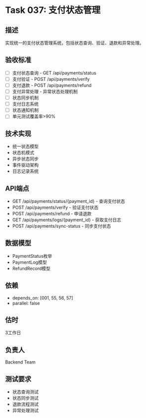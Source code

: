 # Task 037: 支付状态管理

## 描述
实现统一的支付状态管理系统，包括状态查询、验证、退款和异常处理。

## 验收标准
- [ ] 支付状态查询 - GET /api/payments/status
- [ ] 支付验证 - POST /api/payments/verify
- [ ] 支付退款 - POST /api/payments/refund
- [ ] 支付异常处理 - 异常状态处理机制
- [ ] 状态同步机制
- [ ] 支付日志系统
- [ ] 状态通知机制
- [ ] 单元测试覆盖率>90%

## 技术实现
- 统一状态模型
- 状态机模式
- 异步状态同步
- 事件驱动架构
- 日志记录系统

## API端点
- GET /api/payments/status/{payment_id} - 查询支付状态
- POST /api/payments/verify - 验证支付状态
- POST /api/payments/refund - 申请退款
- GET /api/payments/logs/{payment_id} - 获取支付日志
- POST /api/payments/sync-status - 同步支付状态

## 数据模型
- PaymentStatus枚举
- PaymentLog模型
- RefundRecord模型

## 依赖
- depends_on: [001, 55, 56, 57]
- parallel: false

## 估时
3工作日

## 负责人
Backend Team

## 测试要求
- 状态查询测试
- 状态同步测试
- 退款流程测试
- 异常处理测试